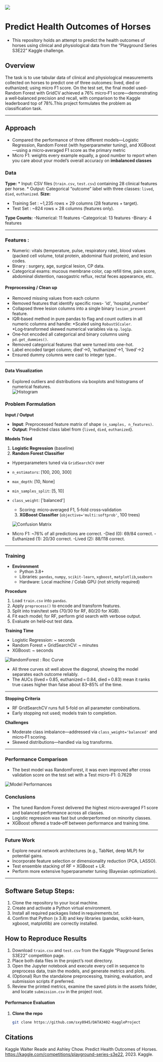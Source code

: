 ![](UTA-DataScience-Logo.png)

# Predict Health Outcomes of Horses

* This repository holds an attempt to predict the health outcomes of horses using clinical and physiological data from the “Playground Series S3E22” Kaggle challenge.


## Overview

The task is to use tabular data of clinical and physiological measurements collected on horses to predict one of three outcomes:  lived, died or euthanized; using micro F1 score. 
On the test set, the final model used- Random Forest with GridCV achieved a 76% micro‑F1 score—demonstrating a well‑balanced precision and recall, with comparison to the Kaggle leaderboard top of 78%.This project formulates the problem as classification task.

_______________________________________________________________________________________________________________________________________________________________________________
## Approach
 * Compared the performance of three different models—Logistic Regression, Random Forest (with hyperparameter tuning), and XGBoost—using a micro‑averaged F1 score as the primary metric
 * Micro F1: weights every example equally, a good number to report when you care about your model’s overall accuracy on **imbalanced classes**
   
### Data
**Type:** 
    * Input: CSV files (`train.csv`, `test.csv`) containing 28 clinical features per horse.
    * Output: Categorical “outcome” label with three classes: `lived`, `died`, `euthanized`.
**Size:**
  * Training Set : ~1,235 rows × 29 columns (28 features + target). 
  * Test Set : ~824 rows × 28 columns (features only).
    
 **Type Counts:**
-Numerical: 11 features
-Categorical: 13 features
-Binary: 4 features
_______________________________________________________________________________________________________________________________________________________________________________


### Features :
 * Numeric: vitals (temperature, pulse, respiratory rate), blood values (packed cell volume, total protein, abdominal fluid protein), and lesion codes.
 * Binary : surgery, age, surgical lesion, CP data.
 * Categorical exams: mucous membrane color, cap refill time, pain score, abdominal distention, nasogastric reflux, rectal feces appearance, etc.

#### Preprocessing / Clean up

* Removed missing values from each column
* Removed features that identify specific rows- 'id', 'hospital_number'
* Collapsed three lesion columns into a single binary `lesion_present` feature.
* IQR‑based method in pure pandas to flag and count outliers in all numeric columns and handle:
    *Scaled using `RobustSCcaler`.
    *Log‑transformed skewed numerical variables via `np.log1p`.  
* One‑hot encoded all categorical and binary columns using `pd.get_dummies()`.
* Removed categorical features that were turned into one-hot.
* Label encoded target column; died'→0, 'euthanized'→1, 'lived'→2
* Ensured dummy columns were cast to integer type..

_______________________________________________________________________________________________________________________________________________________________________________

#### Data Visualization

* Explored outliers and distributions via boxplots and histograms of numerical features.  
![Histogram](graph1.png)


  
### Problem Formulation

**Input / Output**  
  * **Input**: Preprocessed feature matrix of shape `(n_samples, n_features)`.  
  * **Output**: Predicted class label from {`lived`, `died`, `euthanized`}.

**Models Tried**  
  1. **Logistic Regression** (baseline)  
  2. **Random Forest Classifier**

* Hyperparameters tuned via `GridSearchCV` over
* `n_estimators`: [100, 200, 300]  
* `max_depth`: [10, None]  
* `min_samples_split`: [5, 10]  
* `class_weight`: ['balanced']  
     * Scoring: micro‑averaged F1, 5‑fold cross‑validation  
  3. **XGBoost Classifier** (`objective='multi:softprob'`, 100 trees)

  ![Confusion Matrix](Cm.png)

* Micro F1: ~76% of all predictions are correct.
-Died (0): 69/84 correct.
-Euthanized (1): 20/30 correct.
-Lived (2): 88/118 correct.

_______________________________________________________________________________________________________________________________________________________________________________


### Training

* **Environment**  
  * Python 3.8+  
  * Libraries: `pandas`, `numpy`, `scikit-learn`, `xgboost`, `matplotlib`,`seaborn`
  * Hardware: Local machine / Colab GPU (not strictly required)
   
 **Procedure**  
  1. Load `train.csv` into `pandas`.  
  2. Apply `preprocess()` to encode and transform features.  
  3. Split into train/test sets (70/30 for RF, 80/20 for XGB).  
  4. Fit each model; for RF, perform grid search with verbose output.  
  5. Evaluate on held‑out test data.

 **Training Time**  
  * Logistic Regression: ~ seconds
  * Random Forest + GridSearchCV: ~ minutes
  * XGBoost: ~ seconds

![RandomForest : Roc Curve](roccurve.png)

* All three curves sit well above the diagonal, showing the model separates each outcome reliably. 
* The AUCs (lived = 0.85, euthanized = 0.84, died = 0.83) mean it ranks true cases higher than false about 83–85% of the time.
_______________________________________________________________________________________________________________________________________________________________________________

**Stopping Criteria**  
* RF GridSearchCV runs full 5‑fold on all parameter combinations.  
* Early stopping not used; models train to completion.

**Challenges**  
  * Moderate class imbalance—addressed via `class_weight='balanced'` and micro‑F1 scoring.  
  * Skewed distributions—handled via log transforms.

_______________________________________________________________________________________________________________________________________________________________________________


### Performance Comparison

* The best model was RandomForest, it was even improved after cross validation score on the test set with a Test micro-F1: 0.7629

  
![Model Performances](table.png)

  
### Conclusions

* The tuned Random Forest delivered the highest micro‑averaged F1 score and balanced performance across all classes.  
* Logistic regression was fast but underperformed on minority classes.  
* XGBoost offered a trade‑off between performance and training time.
_______________________________________________________________________________________________________________________________________________________________________________

### Future Work

* Explore neural network architectures (e.g., TabNet, deep MLP) for potential gains.  
* Incorporate feature selection or dimensionality reduction (PCA, LASSO).  
* Test ensemble stacking of RF + XGBoost + LR.  
* Perform more extensive hyperparameter tuning (Bayesian optimization).

_______________________________________________________________________________________________________________________________________________________________________________

## Software Setup Steps:

1. Clone the repository to your local machine.  
2. Create and activate a Python virtual environment.  
3. Install all required packages listed in requirements.txt.  
4. Confirm that Python (≥ 3.8) and key libraries (pandas, scikit-learn, xgboost, matplotlib) are correctly installed.

## How to Reproduce Results

1. Download `train.csv` and `test.csv` from the Kaggle “Playground Series S3E22” competition page.  
2. Place both data files in the project’s root directory.  
3. Open the Jupyter notebook and execute every cell in sequence to preprocess data, train the models, and generate metrics and plots.  
4. (Optional) Run the standalone preprocessing, training, evaluation, and submission scripts if preferred.  
5. Review the printed metrics, examine the saved plots in the assets folder, and locate `submission.csv` in the project root.

#### Performance Evaluation
1. **Clone the repo**  
   ```bash
   git clone https://github.com/sxy8945/DATA3402-KaggleProject


## Citations
Kaggle 
Walter Reade and Ashley Chow. Predict Health Outcomes of Horses.
https://kaggle.com/competitions/playground-series-s3e22, 2023. Kaggle.







